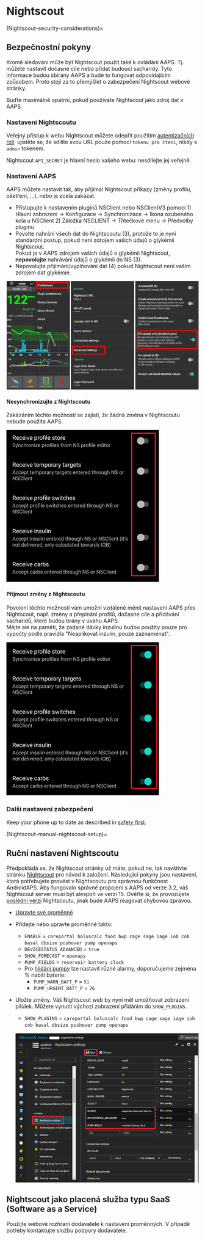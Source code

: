 # Nightscout

(Nightscout-security-considerations)=

## Bezpečnostní pokyny

Kromě sledování může být Nightscout použit také k ovládání AAPS. Tj. můžete nastavit dočasné cíle nebo přidat budoucí sacharidy. Tyto informace budou sbírány AAPS a bude to fungovat odpovídajícím způsobem. Proto stojí za to přemýšlet o zabezpečení Nightscout webové stránky.

Buďte maximálně opatrní, pokud používáte Nightscout jako zdroj dat v AAPS.

### Nastavení Nightscoutu

Veřejný přístup k webu Nightscout můžete odepřít použitím [autentizačních rolí](https://nightscout.github.io/nightscout/security): ujistěte se, že sdílíte svou URL pouze pomocí `tokenu pro čtení`, nikdy s `admin` tokenem.

Nightscout `API_SECRET` je hlavní heslo vašeho webu: nesdílejte jej veřejně.

### Nastavení AAPS

AAPS můžete nastavit tak, aby přijímal Nightscout příkazy (změny profilu, ošetření, ...), nebo je zcela zakázat.

* Přistupujte k nastavením pluginů NSClient nebo NSClientV3 pomocí 1) Hlavní zobrazení -> Konfigurace -> Synchronizace -> Ikona ozubeného kola u NSClient 2) Záložka NSCLIENT -> Třítečkové menu -> Předvolby pluginu
* Povolte nahrání všech dat do Nightscoutu (3), protože to je nyní standardní postup, pokud není zdrojem vašich údajů o glykémii Nightscout.  
  Pokud je v AAPS zdrojem vašich údajů o glykémii Nightscout, **nepovolujte** nahrávání údajů o glykémii do NS (3).
* Nepovolujte přijímání/vyplňování dat (4) pokud Nightscout není vaším zdrojem dat glykémie.

![Nightscout pouze nahrávání](../images/NSsafety.png)

#### Nesynchronizujte z Nightscoutu

Zakázáním těchto možností se zajistí, že žádná změna v Nightscoutu nebude použita AAPS.

![Nightscout pouze nahrávání](../images/NSsafety2.png)

#### Přijmout změny z Nightscoutu

Povolení těchto možností vám umožní vzdáleně měnit nastavení AAPS přes Nightscout, např. změny a přepínání profilů, dočasné cíle a přidávání sacharidů, které budou brány v úvahu AAPS.  
Mějte ale na paměti, že zadané dávky inzulínu budou použity pouze pro výpočty podle pravidla "Neaplikovat inzulín, pouze zaznamenat".

![Nightscout pouze nahrávání](../images/NSsafety3.png)

### Další nastavení zabezpečení

Keep your phone up to date as described in [safety first](../Getting-Started/PreparingForAaps.md#safety-first).

(Nightscout-manual-nightscout-setup)=

## Ruční nastavení Nightscoutu

Předpokládá se, že Nightscout stránky už máte, pokud ne, tak navštivte stránku [Nightscout](http://nightscout.github.io/nightscout/new_user/) pro návod k založení. Následující pokyny jsou nastavení, která potřebujete provést v Nightscoutu pro správnou funkčnost AndroidAPS. Aby fungovalo správně propojení s AAPS od verze 3.2, váš Nightscout server musí být alespoň ve verzi 15. Ověřte si, že provozujete [poslední verzi](https://nightscout.github.io/update/update/#updating-your-site-to-the-latest-version) Nightscoutu, jinak bude AAPS reagovat chybovou zprávou.

* [Upravte své proměnné](https://nightscout.github.io/nightscout/setup_variables/#nightscout-configuration)

* Přidejte nebo upravte proměnné takto:
  
  * `ENABLE` = `careportal boluscalc food bwp cage sage iage iob cob basal dbsize pushover pump openaps`
  * `DEVICESTATUS_ADVANCED` = `true`
  * `SHOW_FORECAST` = `openaps`
  * `PUMP_FIELDS` = `reservoir battery clock`
  * Pro [hlídání pumpy](https://github.com/nightscout/cgm-remote-monitor#pump-pump-monitoring) lze nastavit různé alarmy, doporučujeme zejména % nabití baterie: 
    * `PUMP_WARN_BATT_P` = `51`
    * `PUMP_URGENT_BATT_P` = `26` 

* Uložte změny. Váš Nightscout web by nyní měl umožňovat zobrazení pilulek. Můžete vynutit výchozí zobrazení přidáním do `SHOW_PLUGINS`.
  
  * `SHOW_PLUGINS` = `careportal boluscalc food bwp cage sage iage iob cob basal dbsize pushover pump openaps`
  
  ![Nightscout Pills](../images/nightscout1.png)

## Nightscout jako placená služba typu SaaS (Software as a Service)

Použijte webové rozhraní dodavatele k nastavení proměnných. V případě potřeby kontaktujte službu podpory dodavatele.